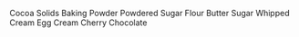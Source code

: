 Cocoa Solids
Baking Powder
Powdered Sugar
Flour 
Butter
Sugar
Whipped Cream
Egg
Cream
Cherry
Chocolate 
